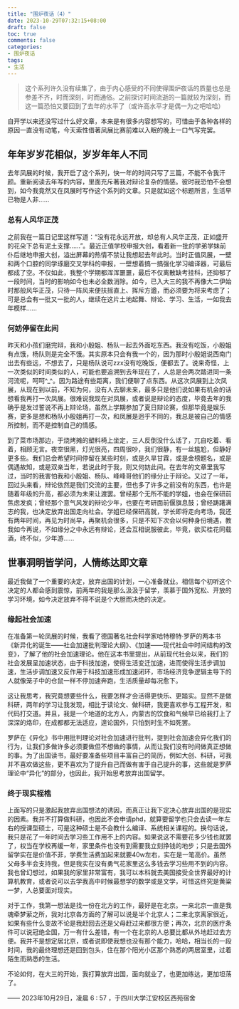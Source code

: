 ```yaml
---
title: "围炉夜话（4）"
date: 2023-10-29T07:32:15+08:00
draft: false
toc: true
comments: false
categories:
- 围炉夜话
tags:
- 生活
---
```



<!--more-->

> 这个系列许久没有续集了，由于内心感受的不同使得围炉夜话的质量也总是参差不齐，时而深刻，时而通俗。之前探讨时间流逝的一篇就较为深刻，而这一篇恐怕又要回到了去年的水平了（或许高水平才是偶一为之吧哈哈）

自开学以来还没写过什么好文章，本来是有很多内容想写的，可惜由于各种各样的原因一直没有动笔，今天索性借著凤展比赛前难以入眠的晚上一口气写完罢。

## 年年岁岁花相似，岁岁年年人不同

去年凤展的时候，我开启了这个系列，快一年的时间只写了三篇，不能不令我汗颜。重新阅读去年写的内容，里面充斥著我对辩论复杂的情感。彼时我恐怕不会想到，如今我竟然又在凤展时写作这个系列的文章。只是就如这个标题所言，生活早已物是人非……

### 总有人风华正茂

之前我在一篇日记里这样写道：“没有花永远开放，却总有人风华正茂，正如盛开的花朵下总有泥土支撑……”。最近正值学校申报大创，看着新一批的学弟学妹前仆后继地申报大创，溢出屏幕的热情不禁让我想起去年此时。当时正值凤展，一壁和两个口腔的同学琢磨交叉学科的申报，一壁想着搞一搞强化学习编译器，可最后都成了空。不仅如此，我整个学期都浑浑噩噩，最后不仅离散缺考挂科，还抑郁了一段时间，当时的影响如今也未必全数消除。如今，已入大三的我不再像大二伊始时那般风华正茂，只待一阵风来便扶摇直上、挥斥方遒，而必须要为将来考虑了；可是总会有一批又一批的人，继续在这片土地起舞、辩论、学习、生活，一如我去年模样……

### 何妨停留在此间

昨天和小孩们磨完辩，我和小殷姐、杨队一起去外面吃东西。我没有吃饭，小殷姐有点饿，杨队则是完全不饿。其实原本只会有我一个的，因为那时小殷姐说西南门出去有些远，不想去了，只是杨队说可zzx没有吃晚饭，便都去了。说来奇怪，上一次类似的时间类似的人，可能也要追溯到去年现在了，人总是会两次踏进同一条河流呢，呵呵^_^。因为路途有些距离，我们便聊了点东西。从这次凤展到上次凤展，从现在到以前，不知为何，没有人去聊未来，最多只是他们说如果有机会的话想看我再打一次凤展。很难说我现在对凤展，或者说是辩论的态度，毕竟去年的我确乎是发过誓说不再上辩论场，虽然上学期参加了夏日辩论赛，但那毕竟是娱乐赛，更多是想和杨队小殷姐再打一次，和凤展是迥乎不同的，我总是被自己的情感所控制，而不是控制自己的情感。

到了菜市场那边，于烧烤摊的塑料椅上坐定，三人反倒没什么话了，兀自吃着、看着，相顾无言。夜空很黑，灯光很亮，四周很吵，我们很静，有一丝尴尬，但静好更多些。我们总会希望时间停留在某些时刻，或是久旱甘霖，或是金榜题名，或是偶遇故知，或是双亲当年，若说此时于我，则又何妨此间。在去年的文章里我写过，当时的我害怕我和小殷姐、杨队、峰峰哥他们的缘分止于辩论。又过了一年，回过头来看，辩论依然是我们交流的主要，但也多了许多之前没有的东西，也许是随着年级的升高，都必须为未来让渡罢。曾经那个无所不能的学姐，也会在保研前焦虑发疯；曾经那个意气风发的辩论少年，也要在考研面前偃旗息鼓；曾经踌躇满志的我，也决定放弃出国走向社会。学姐已经保研高就，学长即将走向考场，我还有两年时间，再见为时尚早，再聚机会很多，只是不知下次会以何种身份境遇，教我如今再说，不如缘分之中永远有辩论，还会互相说服彼此，毕竟，欲买桂花同载酒，终不似，少年游……

## 世事洞明皆学问，人情练达即文章

最近我做了一个重要的决定，放弃出国的计划，一心准备就业。相信每个初听这个决定的人都会感到震惊，前两年的我是那么汲汲于留学，羡慕于国外宽松、开放的学习环境，如今决定放弃不得不说是个大胆而决绝的决定。

### 缘起社会加速

在准备第一轮凤展的时候，我看了德国著名社会科学家哈特穆特·罗萨的两本书《新异化的诞生——社会加速批判理论大纲》、《加速——现代社会中时间结构的改变》，了解了他的社会加速理论。他在这本书里提出，从前现代社会以来，我们的社会发展呈加速状态，由于科技加速，使得生活变迁加速，进而使得生活步调加速，生活步调加速又反作用于科技加速形成加速闭环，市场经济竞争逻辑主导下的人就像笼子中的仓鼠一样不停加速奔跑，生活质量却每况愈下。

这让我思考，我究竟想要些什么，我要怎样才会活得更快乐、更踏实。显然不是做科研，两年的学习让我发现，相比于读论文、做科研，我更喜欢参与工程开发，和代码打交道。并且，我是一个地道的北方人，内蒙古的饮食和气候早已给我打上了深深的烙印，在成都都无法适应，遑论国外，只怕到时生不如死罢。

罗萨在《异化》书中用批判理论对社会加速进行批判，提到社会加速会异化我们的行为，让我们多做许多必须要做但不想做的事情，从而让我们没有时间做真正想做的事。为了出国读书，最好要准备些项目丰富自己的简历，例如大创、科研，可我并不喜欢做这些，更不喜欢为了提升自己而做有害于自己提升的事，这些就是罗萨理论中“异化”的部分，也因此，我开始思考放弃出国留学。

### 终于现实桎梏

上面写的只是激起我放弃出国想法的诱因，而真正让我下定决心放弃出国的是现实的因素。我并不打算做科研，也因此不会申请phd，就算要留学也只会去读一年左右的授课型硕士，可是这种硕士是不会教什么编译、系统相关课程的。换句话说，我只是花了一年时间去学习些工作用不上的内容。如果说这不需要花多少钱也就罢了，权当在学校再缓一年，家里条件也没有到需要我立刻挣钱的地步；只是去国外留学实在是价值不菲，学费生活费加起来就要40w左右，实在是一笔高价。虽然父母多半会支持我，但是我实在没有勇气花家里这么多钱去学习些用不到的内容。我也曾幻想过，如果我的家里非常富有，我可以本科就去美国接受全世界最好的计算机教育，或者说可以去学我高中时候最想学的数学或是文学，可惜这终究是黄粱一梦，人总要面对现实。

对于工作，我第一想法是找一份在北方的工作，最好是在北京。一来北京一直是我魂牵梦萦之所，我对北京各方面的了解可以说是半个北京人；二来北京离家很近，如果有些什么变故不论是我赶回去还是父母赶过来都很方便；再次，北京的医疗条件可以说冠绝全国，万一有什么差错，有一个在北京的人总要比都从外地赶过去方便。我并不是想定居北京，或者说即使我想也没有那个能力，哈哈，相当长的一段时间，我的最终理想还是回到包头，住在那个阳光小区那个熟悉的两居室里，过着陌生而熟悉的生活。

不论如何，在大三的开始，我打算放弃出国，面向就业了，也更加练达，更加坦荡了。

—— 2023年10月29日，凌晨 6 : 57 ，于四川大学江安校区西苑宿舍
